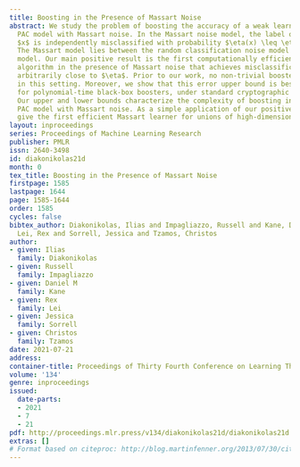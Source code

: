 ```yaml
---
title: Boosting in the Presence of Massart Noise
abstract: We study the problem of boosting the accuracy of a weak learner in the (distribution-independent)
  PAC model with Massart noise. In the Massart noise model, the label of each example
  $x$ is independently misclassified with probability $\eta(x) \leq \eta$, where $\eta<1/2$.
  The Massart model lies between the random classification noise model and the agnostic
  model. Our main positive result is the first computationally efficient boosting
  algorithm in the presence of Massart noise that achieves misclassification error
  arbitrarily close to $\eta$. Prior to our work, no non-trivial booster was known
  in this setting. Moreover, we show that this error upper bound is best possible
  for polynomial-time black-box boosters, under standard cryptographic assumptions.
  Our upper and lower bounds characterize the complexity of boosting in the distribution-independent
  PAC model with Massart noise. As a simple application of our positive result, we
  give the first efficient Massart learner for unions of high-dimensional rectangles.
layout: inproceedings
series: Proceedings of Machine Learning Research
publisher: PMLR
issn: 2640-3498
id: diakonikolas21d
month: 0
tex_title: Boosting in the Presence of Massart Noise
firstpage: 1585
lastpage: 1644
page: 1585-1644
order: 1585
cycles: false
bibtex_author: Diakonikolas, Ilias and Impagliazzo, Russell and Kane, Daniel M and
  Lei, Rex and Sorrell, Jessica and Tzamos, Christos
author:
- given: Ilias
  family: Diakonikolas
- given: Russell
  family: Impagliazzo
- given: Daniel M
  family: Kane
- given: Rex
  family: Lei
- given: Jessica
  family: Sorrell
- given: Christos
  family: Tzamos
date: 2021-07-21
address:
container-title: Proceedings of Thirty Fourth Conference on Learning Theory
volume: '134'
genre: inproceedings
issued:
  date-parts:
  - 2021
  - 7
  - 21
pdf: http://proceedings.mlr.press/v134/diakonikolas21d/diakonikolas21d.pdf
extras: []
# Format based on citeproc: http://blog.martinfenner.org/2013/07/30/citeproc-yaml-for-bibliographies/
---
```


